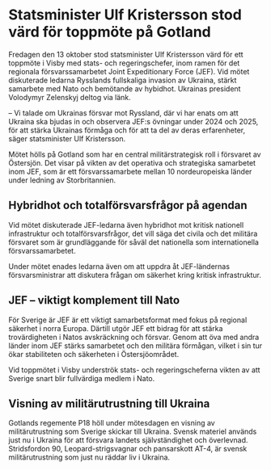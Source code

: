 # Statsminister Ulf Kristersson stod värd för toppmöte på Gotland

Fredagen den 13 oktober stod statsminister Ulf Kristersson värd för ett toppmöte i Visby med stats\- och regeringschefer, inom ramen för det regionala försvarssamarbetet Joint Expeditionary Force (JEF). Vid mötet diskuterade ledarna Rysslands fullskaliga invasion av Ukraina, stärkt samarbete med Nato och bemötande av hybidhot. Ukrainas president Volodymyr Zelenskyj deltog via länk.


– Vi talade om Ukrainas försvar mot Ryssland, där vi har enats om att Ukraina ska bjudas in och observera JEF:s övningar under 2024 och 2025, för att stärka Ukrainas förmåga och för att ta del av deras erfarenheter, säger statsminister Ulf Kristersson.

Mötet hölls på Gotland som har en central militärstrategisk roll i försvaret av Östersjön. Det visar på vikten av det operativa och strategiska samarbetet inom JEF, som är ett försvarssamarbete mellan 10 nordeuropeiska länder under ledning av Storbritannien.

## Hybridhot och totalförsvarsfrågor på agendan

Vid mötet diskuterade JEF\-ledarna även hybridhot mot kritisk nationell infrastruktur och totalförsvarsfrågor, det vill säga det civila och det militära försvaret som är grundläggande för såväl det nationella som internationella försvarssamarbetet.

Under mötet enades ledarna även om att uppdra åt JEF\-ländernas försvarsministrar att diskutera frågan om säkerhet kring kritisk infrastruktur.

## JEF – viktigt komplement till Nato

För Sverige är JEF är ett viktigt samarbetsformat med fokus på regional säkerhet i norra Europa. Därtill utgör JEF ett bidrag för att stärka trovärdigheten i Natos avskräckning och försvar. Genom att öva med andra länder inom JEF stärks samarbetet och den militära förmågan, vilket i sin tur ökar stabiliteten och säkerheten i Östersjöområdet.

Vid toppmötet i Visby underströk stats\- och regeringscheferna vikten av att Sverige snart blir fullvärdiga medlem i Nato.

## Visning av militärutrustning till Ukraina

Gotlands regemente P18 höll under mötesdagen en visning av militärutrustning som Sverige skickar till Ukraina. Svensk materiel används just nu i Ukraina för att försvara landets självständighet och överlevnad. Stridsfordon 90, Leopard\-strigsvagnar och pansarskott AT\-4, är svensk militärutrustning som just nu räddar liv i Ukraina.

